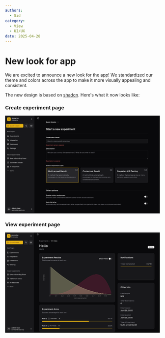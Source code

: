 ```yaml
---
authors:
  - Sid
category:
  - View
  - UI/UX
date: 2025-04-28
---
```

# New look for app
We are excited to announce a new look for the app! We standardized our theme and colors across the app to make it more visually appealing and consistent.

<!-- more -->

The new design is based on [shadcn](https://ui.shadcn.com). Here's what it now looks like:

### Create experiment page
![New theme](../images/no_catalyst.png)

### View experiment page
![New experiment view](../images/new-experiment-view-themed.png)
